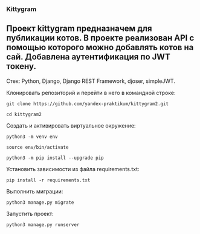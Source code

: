 ### Kittygram
## Проект kittygram предназначем для публикации котов. В проекте реализован API с помощью которого можно добавлять котов на сай. Добавлена аутентификация по JWT токену. 
Стек: Python, Django, Django REST Framework, djoser, simpleJWT.

Клонировать репозиторий и перейти в него в командной строке:

```
git clone https://github.com/yandex-praktikum/kittygram2.git
```

```
cd kittygram2
```

Cоздать и активировать виртуальное окружение:

```
python3 -m venv env
```

```
source env/bin/activate
```

```
python3 -m pip install --upgrade pip
```

Установить зависимости из файла requirements.txt:

```
pip install -r requirements.txt
```

Выполнить миграции:

```
python3 manage.py migrate
```

Запустить проект:

```
python3 manage.py runserver
```
